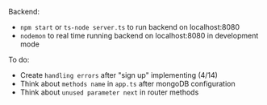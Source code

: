 Backend:
- `npm start` or `ts-node server.ts` to run backend on localhost:8080
- `nodemon` to real time running backend on localhost:8080 in development mode

To do:
- Create `handling errors` after "sign up" implementing (4/14)
- Think about `methods name` in `app.ts` after mongoDB configuration
- Think about `unused parameter next` in router methods
